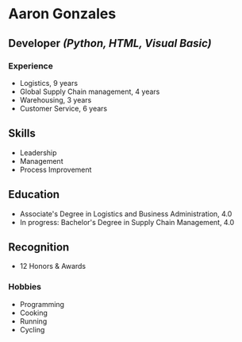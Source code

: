 # Aaron Gonzales
## Developer *(Python, HTML, Visual Basic)*

### Experience
* Logistics, 9 years
* Global Supply Chain management, 4 years
* Warehousing, 3 years
* Customer Service, 6 years

## Skills
* Leadership
* Management
* Process Improvement

## Education
* Associate's Degree in Logistics and Business Administration, 4.0
* In progress: Bachelor's Degree in Supply Chain Management, 4.0

## Recognition
* 12 Honors & Awards

### Hobbies
* Programming
* Cooking
* Running
* Cycling
